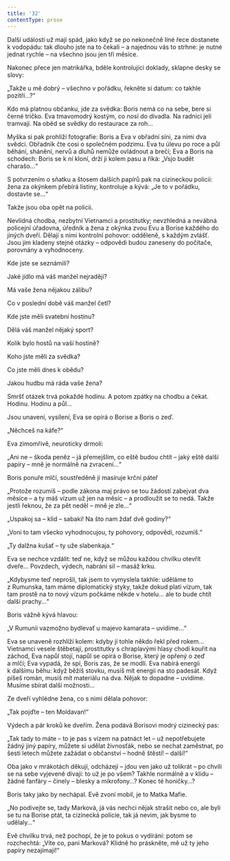 ```yaml
---
title: '32'
contentType: prose
---
```


<section>

Další události už mají spád, jako když se po nekonečně líné řece dostanete k vodopádu: tak dlouho jste na to čekali – a najednou vás to strhne: je nutné jednat rychle – na všechno jsou jen tři měsíce.

Nakonec přece jen matrikářka, bděle kontrolující doklady, sklapne desky se slovy:

„Takže u mě dobrý – všechno v pořádku, řekněte si datum: co takhle pozítří…?“

Kdo má platnou občanku, jde za svědka: Boris nemá co na sebe, bere si černé tričko. Eva tmavomodrý kostým, co nosí do divadla. Na radnici jeli tramvají. Na oběd se svědky do restaurace za roh…

Myška si pak prohlíží fotografie: Boris a Eva v obřadní síni, za nimi dva svědci. Obřadník čte cosi o společném podzimu. Eva tu úlevu po roce a půl běhání, shánění, nervů a dluhů nemůže ovládnout a brečí; Eva a Boris na schodech: Boris se k ní kloní, drží ji kolem pasu a říká: „Vsjo budět charašo…“

S potvrzením o sňatku a štosem dalších papírů pak na cizineckou policii: žena za okýnkem přebírá listiny, kontroluje a kývá: „Je to v pořádku, dostavte se…“

Takže jsou oba opět na policii.

Nevlídná chodba, nezbytní Vietnamci a prostitutky; nevzhledná a nevábná policejní úřadovna, úředník a žena z okýnka zvou Evu a Borise každého do jiných dveří. Dělají s nimi kontrolní pohovor: odděleně, s každým zvlášť. Jsou jim kladeny stejné otázky – odpovědi budou zaneseny do počítače, porovnány a vyhodnoceny.

Kde jste se seznámili?

Jaké jídlo má váš manžel nejraději?

Má vaše žena nějakou zálibu?

Co v poslední době váš manžel četl?

Kde jste měli svatební hostinu?

Dělá váš manžel nějaký sport?

Kolik bylo hostů na vaší hostině?

Koho jste měli za svědka?

Co jste měli dnes k obědu?

Jakou hudbu má ráda vaše žena?

Smršť otázek trvá pokaždé hodinu. A potom zpátky na chodbu a čekat. Hodinu. Hodinu a půl…

Jsou unavení, vysílení, Eva se opírá o Borise a Boris o zeď.

„Něchceš na káfe?“

Eva zimomřivě, neuroticky drmolí:

„Ani ne – škoda peněz – já přemejšlim, co eště budou chtít – jaký eště další papíry – mně je normálně na zvracení…“

Boris ponuře mlčí, soustředěně jí masíruje krční páteř

„Protože rozumíš – podle zákona maj právo se tou žádostí zabejvat dva měsíce – a ty máš vízum už jen na měsíc – a prodloužit se to nedá. Takže jestli řeknou, že za pět neděl – mně je zle…“

„Uspakoj sa – klid – sabaki! Na što nam ždať dvě godiny?“

„Voni to tam všecko vyhodnocujou, ty pohovory, odpovědi, rozumíš.“

„Ty dalžna kušať – ty uže slabenkaja.“

Eva se nechce vzdálit: teď ne, když se můžou každou chvilku otevřít dveře… Povzdech, výdech, nabrání sil – masáž krku.

„Kdybysme teď neprošli, tak jsem to vymyslela takhle: uděláme to z Rumunska, tam máme diplomatický styky, takže dokud platí vízum, tak tam prostě na to nový vízum počkáme někde v hotelu… ale to bude chtít další prachy…“

Boris vážně kývá hlavou:

„V Rumunii vazmožno bydlevať u majevo kamarata – uvidime…“

Eva se unaveně rozhlíží kolem: kdyby jí tohle někdo řekl před rokem… Vietnamci vesele štěbetají, prostitutky s chraplavými hlasy chodí kouřit na záchod, Eva napůl stojí, napůl se opírá o Borise, který je opřený o zeď a mlčí; Eva vypadá, že spí, Boris zas, že se modlí. Eva nabírá energii k dalšímu běhu: když běžíš stovku, musíš mít energii na sto padesát. Když píšeš román, musíš mít materiálu na dva. Nějak to dopadne – uvidíme. Musíme sbírat další možnosti…

Ze dveří vyhlédne žena, co s nimi dělala pohovor:

„Tak pojďte – ten Moldavan!“

Výdech a pár kroků ke dveřím. Žena podává Borisovi modrý cizinecký pas:

„Tak tady to máte – to je pas s vízem na patnáct let – už nepotřebujete žádný jiný papíry, můžete si udělat živnosťák, nebo se nechat zaměstnat, po šesti letech můžete zažádat o občanství – hodně štěstí! – další!“

Oba jako v mrákotách děkují, odcházejí – jdou ven jako už tolikrát – po chvíli se na sebe vyjeveně dívají: to už je po všem? Takhle normálně a v klidu – žádné fanfáry – činely – blesky a mikrofony…? Konec té honičky…?

Boris taky jako by nechápal. Evě zvoní mobil, je to Matka Mafie.

„No podivejte se, tady Marková, já vás nechci nějak strašit nebo co, ale byli se tu na Borise ptát, ta cizinecká policie, tak já nevim, jak bysme to udělaly…“

Evě chvilku trvá, než pochopí, že je to pokus o vydírání: potom se rozchechtá: „Víte co, pani Marková? Klidně ho práskněte, mě už ty jeho papíry nezajímají!“

</section>
